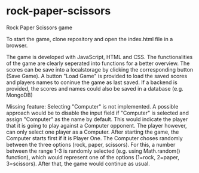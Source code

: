# rock-paper-scissors
Rock Paper Scissors game

To start the game, clone repository and open the index.html file in a browser.

The game is developed with JavaScript, HTML and CSS.
The functionalities of the game are clearly seperated into functions for a better overview.
The scores can be save into a localstorage by clicking the corresponding button (Save Game).
A button "Load Game" is provided to load the saved scores and players names to coninue the game as last saved.
If a backend is provided, the scores and names could also be saved in a database (e.g. MongoDB)

Missing feature:
Selecting "Computer" is not implemented. A possible approach would be to disable the input field if "Computer" is selected and assign "Computer" as the name by default. This would indicate the player that it is going to play against a Computer opponent. The player however, can only select one player as a Computer. After starting the game, the Computer starts first if it is Player One. The Computer choses randomly between the three options (rock, paper, scissors). For this, a number between the range 1-3 is randomly selected (e.g. using Math.random() function), which would represent one of the options (1=rock, 2=paper, 3=scissors). After that, the game would continue as usual.

